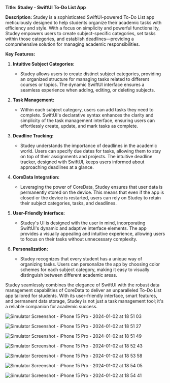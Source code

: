 **Title: Studey - SwiftUI To-Do List App**

**Description:**
Studey is a sophisticated SwiftUI-powered To-Do List app meticulously designed to help students organize their academic tasks with efficiency and style. With a focus on simplicity and powerful functionality, Studey empowers users to create subject-specific categories, set tasks within those categories, and establish deadlines—providing a comprehensive solution for managing academic responsibilities.

**Key Features:**

1. **Intuitive Subject Categories:**
   - Studey allows users to create distinct subject categories, providing an organized structure for managing tasks related to different courses or topics. The dynamic SwiftUI interface ensures a seamless experience when adding, editing, or deleting subjects.

2. **Task Management:**
   - Within each subject category, users can add tasks they need to complete. SwiftUI's declarative syntax enhances the clarity and simplicity of the task management interface, ensuring users can effortlessly create, update, and mark tasks as complete.

3. **Deadline Tracking:**
   - Studey understands the importance of deadlines in the academic world. Users can specify due dates for tasks, allowing them to stay on top of their assignments and projects. The intuitive deadline tracker, designed with SwiftUI, keeps users informed about approaching deadlines at a glance.

4. **CoreData Integration:**
   - Leveraging the power of CoreData, Studey ensures that user data is permanently stored on the device. This means that even if the app is closed or the device is restarted, users can rely on Studey to retain their subject categories, tasks, and deadlines.

5. **User-Friendly Interface:**
   - Studey's UI is designed with the user in mind, incorporating SwiftUI's dynamic and adaptive interface elements. The app provides a visually appealing and intuitive experience, allowing users to focus on their tasks without unnecessary complexity.

6. **Personalization:**
   - Studey recognizes that every student has a unique way of organizing tasks. Users can personalize the app by choosing color schemes for each subject category, making it easy to visually distinguish between different academic areas.


Studey seamlessly combines the elegance of SwiftUI with the robust data management capabilities of CoreData to deliver an unparalleled To-Do List app tailored for students. With its user-friendly interface, smart features, and permanent data storage, Studey is not just a task management tool; it's a reliable companion for academic success.


![Simulator Screenshot - iPhone 15 Pro - 2024-01-02 at 18 51 03](https://github.com/Dhandeep10/Studey/assets/106858770/bf353356-7ad6-46ed-a7ad-0ca0cde135df)

![Simulator Screenshot - iPhone 15 Pro - 2024-01-02 at 18 51 27](https://github.com/Dhandeep10/Studey/assets/106858770/a23f55a0-bfaa-41c4-841a-c59876304a9a)

![Simulator Screenshot - iPhone 15 Pro - 2024-01-02 at 18 51 49](https://github.com/Dhandeep10/Studey/assets/106858770/41c1d1c4-e426-43aa-9206-88cc41c5ed51)

![Simulator Screenshot - iPhone 15 Pro - 2024-01-02 at 18 52 43](https://github.com/Dhandeep10/Studey/assets/106858770/7b79cba0-0e24-4398-8b57-919c36a459cf)

![Simulator Screenshot - iPhone 15 Pro - 2024-01-02 at 18 53 58](https://github.com/Dhandeep10/Studey/assets/106858770/3d512871-06bf-4ac0-9fe1-55edfa64c2d3)

![Simulator Screenshot - iPhone 15 Pro - 2024-01-02 at 18 54 05](https://github.com/Dhandeep10/Studey/assets/106858770/1c84f8ad-f0d1-4703-9b4e-e0bdeff2dc71)

![Simulator Screenshot - iPhone 15 Pro - 2024-01-02 at 18 54 41](https://github.com/Dhandeep10/Studey/assets/106858770/28025fc6-464d-4601-ac08-2d9f79becc98)
